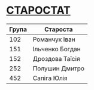 # [СТАРОСТАТ](#starostat)

| Група | Староста        |
| ----- | --------------- |
| 102   | Романчук Іван   |
| 151   | Ільченко Богдан |
| 152   | Дроздова Таїсія |
| 252   | Полушин Дмитро  |
| 452   | Сапіга Юлія     |
